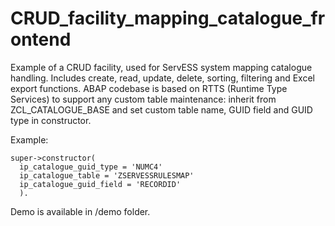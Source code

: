 # CRUD_facility_mapping_catalogue_frontend

Example of a CRUD facility, used for ServESS system mapping catalogue handling. 
Includes create, read, update, delete, sorting, filtering and Excel export functions.
ABAP codebase is based on RTTS (Runtime Type Services) to support any custom table maintenance: inherit from ZCL_CATALOGUE_BASE and set custom table name, GUID field and GUID type in constructor.

Example:

    super->constructor(
      ip_catalogue_guid_type = 'NUMC4'
      ip_catalogue_table = 'ZSERVESSRULESMAP'
      ip_catalogue_guid_field = 'RECORDID'
      ).
      
Demo is available in /demo folder.
